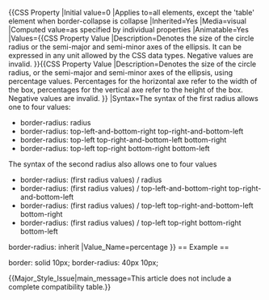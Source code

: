 {{CSS Property
|Initial value=0
|Applies to=all elements, except the 'table' element when border-collapse is collapse
|Inherited=Yes
|Media=visual
|Computed value=as specified by individual properties
|Animatable=Yes
|Values={{CSS Property Value
|Description=Denotes the size of the circle radius or the semi-major and semi-minor axes of the ellipsis. It can be expressed in any unit allowed by the CSS <length> data types. Negative values are invalid.
}}{{CSS Property Value
|Description=Denotes the size of the circle radius, or the semi-major and semi-minor axes of the ellipsis, using percentage values. Percentages for the horizontal axe refer to the width of the box, percentages for the vertical axe refer to the height of the box. Negative values are invalid.
}}
|Syntax=The syntax of the first radius allows one to four values:
* border-radius: radius
* border-radius: top-left-and-bottom-right top-right-and-bottom-left
* border-radius: top-left top-right-and-bottom-left bottom-right
* border-radius: top-left top-right bottom-right bottom-left 

The syntax of the second radius also allows one to four values
* border-radius: (first radius values) / radius
* border-radius: (first radius values) / top-left-and-bottom-right top-right-and-bottom-left
* border-radius: (first radius values) / top-left top-right-and-bottom-left bottom-right
* border-radius: (first radius values) / top-left top-right bottom-right bottom-left

border-radius: inherit
|Value_Name=percentage
}}
== Example ==

<syntaxhighlight lang="css" line start="0" highlight="2">
border: solid 10px;
border-radius: 40px 10px;
</syntaxhighlight>


{{Major_Style_Issue|main_message=This article does not include a complete compatibility table.}}